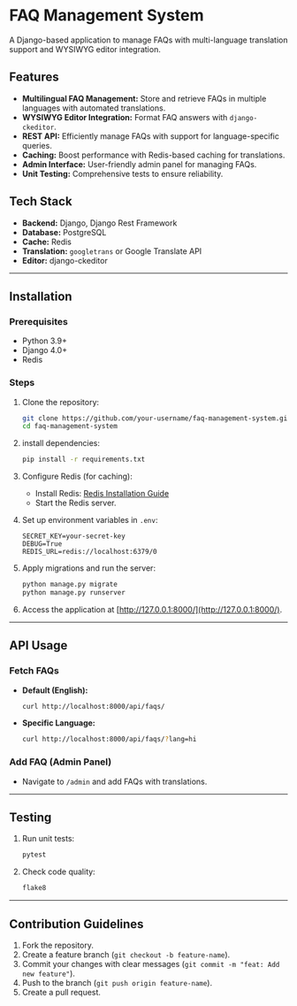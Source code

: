 # FAQ Management System

A Django-based application to manage FAQs with multi-language translation support and WYSIWYG editor integration.

## Features
- **Multilingual FAQ Management:** Store and retrieve FAQs in multiple languages with automated translations.
- **WYSIWYG Editor Integration:** Format FAQ answers with `django-ckeditor`.
- **REST API:** Efficiently manage FAQs with support for language-specific queries.
- **Caching:** Boost performance with Redis-based caching for translations.
- **Admin Interface:** User-friendly admin panel for managing FAQs.
- **Unit Testing:** Comprehensive tests to ensure reliability.

## Tech Stack
- **Backend:** Django, Django Rest Framework
- **Database:** PostgreSQL
- **Cache:** Redis
- **Translation:** `googletrans` or Google Translate API
- **Editor:** django-ckeditor

---

## Installation

### Prerequisites
- Python 3.9+
- Django 4.0+
- Redis


### Steps
1. Clone the repository:
   ```bash
   git clone https://github.com/your-username/faq-management-system.git
   cd faq-management-system

2. install dependencies:
   ```bash
   pip install -r requirements.txt
   ```

3. Configure Redis (for caching):
   - Install Redis: [Redis Installation Guide](https://redis.io/docs/getting-started/installation/)
   - Start the Redis server.

4. Set up environment variables in `.env`:
   ```env
   SECRET_KEY=your-secret-key
   DEBUG=True
   REDIS_URL=redis://localhost:6379/0
   ```

5. Apply migrations and run the server:
   ```bash
   python manage.py migrate
   python manage.py runserver
   ```

6. Access the application at [http://127.0.0.1:8000/](http://127.0.0.1:8000/).

---

## API Usage

### Fetch FAQs
- **Default (English):**
  ```bash
  curl http://localhost:8000/api/faqs/
  ```
- **Specific Language:**
  ```bash
  curl http://localhost:8000/api/faqs/?lang=hi
  ```

### Add FAQ (Admin Panel)
- Navigate to `/admin` and add FAQs with translations.

---


## Testing
1. Run unit tests:
   ```bash
   pytest
   ```

2. Check code quality:
   ```bash
   flake8
   ```

---

## Contribution Guidelines
1. Fork the repository.
2. Create a feature branch (`git checkout -b feature-name`).
3. Commit your changes with clear messages (`git commit -m "feat: Add new feature"`).
4. Push to the branch (`git push origin feature-name`).
5. Create a pull request.
